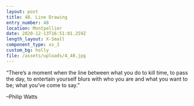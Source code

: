 ```yaml
---
layout: post
title: 48. Line Drawing
entry_number: 48
location: Montpellier
date: 2020-12-13T16:51:01.259Z
length_layout: X-Small
component_type: xs_3
custom_bg: holly
file: /assets/uploads/4_48.jpg
---
```

“There’s a moment when the line between what you do to kill time, to pass the day, to entertain yourself blurs with who you are and what you want to be; what you’ve come to say.” 

–Philip Watts